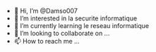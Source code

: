 - 👋 Hi, I’m @Damso007
- 👀 I’m interested in  la securite informatique
- 🌱 I’m currently learning le reseau informatique
- 💞️ I’m looking to collaborate on ...
- 📫 How to reach me ...

<!---
Damso007/Damso007 is a ✨ special ✨ repository because its `README.md` (this file) appears on your GitHub profile.
You can click the Preview link to take a look at your changes.
--->
